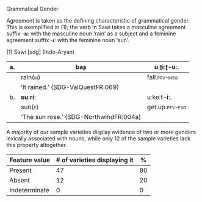 Grammatical Gender

Agreement is taken as the defining characteristic of grammatical gender.
This is exemplified in ‎(1); the verb in Sawi takes a masculine
agreement suffix *-**uː*** with the masculine noun ‘rain’ as a subject
and a feminine agreement suffix *-**iː*** with the feminine noun ‘sun’.

(1) <span id="_Ref531867975" class="anchor"></span>Sawi
    \[sdg\] (Indo-Aryan)

| a.  | **baʂ**                                               | uːʈiːʈ-**uː.**                                               |
|-----|-------------------------------------------------------|--------------------------------------------------------------|
|     | rain(<span style="font-variant:small-caps;">m</span>) | fall.<span style="font-variant:small-caps;">pfv-msg</span>   |
|     | ‘It rained.’ (SDG-ValQuestFR:069)                     |
| b.  | **suːriː**                                            | uːkeːt-**iː**.                                               |
|     | sun(<span style="font-variant:small-caps;">f</span>)  | get.up.<span style="font-variant:small-caps;">pfv-fsg</span> |
|     | ‘The sun rose.’ (SDG-NorthwindFR:004a)                |

A majority of our sample varieties display evidence of two or more
genders lexically associated with nouns, while only 12 of the sample
varieties lack this property altogether.

| Feature value | \# of varieties displaying it | %   |
|---------------|-------------------------------|-----|
| Present       | 47                            | 80  |
| Absent        | 12                            | 20  |
| Indeterminate | 0                             | 0   |


